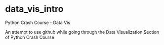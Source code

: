 # data_vis_intro
Python Crash Course - Data Vis

An attempt to use github while going through the Data Visualization Section of Python Crash Course